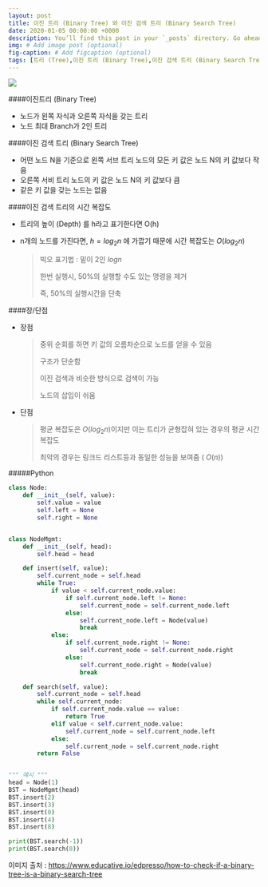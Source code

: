 ```yaml
---
layout: post
title: 이진 트리 (Binary Tree) 와 이진 검색 트리 (Binary Search Tree)
date: 2020-01-05 00:00:00 +0000
description: You’ll find this post in your `_posts` directory. Go ahead and edit it and re-build the site to see your changes. # Add post description (optional)
img: # Add image post (optional)
fig-caption: # Add figcaption (optional)
tags: [트리 (Tree),이진 트리 (Binary Tree),이진 검색 트리 (Binary Search Tree), 자료구조론] # add tag
---
```


<img src="https://user-images.githubusercontent.com/37543606/72056423-eb188480-330f-11ea-9525-f5ea89f5b4cd.jpeg"/>





####이진트리 (Binary Tree)

- 노드가 왼쪽 자식과 오른쪽 자식을 갖는 트리
- 노드 최대 Branch가 2인 트리



####이진 검색 트리 (Binary Search Tree)

- 어떤 노드 N을 기준으로 왼쪽 서브 트리 노드의 모든 키 값은 노드 N의 키 값보다 작음
- 오른쪽 서비 트리 노드의 키 값은 노드 N의 키 값보다 큼
- 같은 키 값을 갖는 노드는 없음



####이진 검색 트리의 시간 복잡도

- 트리의 높이 (Depth) 를 h라고 표기한다면 O(h)

- n개의 노드를 가진다면, $h = log_2{n}$ 에 가깝기 때문에 시간 복잡도는 $O(log_2{n})$

  > 빅오 표기법 : 밑이 2인 $log{n}$
  >
  > 한번 실행시, 50%의 실행할 수도 있는 명령을 제거
  >
  > 즉, 50%의 실행시간을 단축

####장/단점

- 장점

  >중위 순회를 하면 키 값의 오름차순으로 노드를 얻을 수 있음
  >
  >구조가 단순함
  >
  >이진 검색과 비슷한 방식으로 검색이 가능
  >
  >노드의 삽입이 쉬움

- 단점

  > 평균 복잡도은 $O(log_2{n})$이지만 이는 트리가 균형잡혀 있는 경우의 평균 시간복잡도
  >
  > 최악의 경우는 링크드 리스트등과 동일한 성능을 보여줌 ( $O(n)$)



#####Python

```python
class Node:
    def __init__(self, value):
        self.value = value
        self.left = None
        self.right = None


class NodeMgmt:
    def __init__(self, head):
        self.head = head

    def insert(self, value):
        self.current_node = self.head
        while True:
            if value < self.current_node.value:
                if self.current_node.left != None:
                    self.current_node = self.current_node.left
                else:
                    self.current_node.left = Node(value)
                    break
            else:
                if self.current_node.right != None:
                    self.current_node = self.current_node.right
                else:
                    self.current_node.right = Node(value)
                    break

    def search(self, value):
        self.current_node = self.head
        while self.current_node:
            if self.current_node.value == value:
                return True
            elif value < self.current_node.value:
                self.current_node = self.current_node.left
            else:
                self.current_node = self.current_node.right
        return False


""" 예시 """
head = Node(1)
BST = NodeMgmt(head)
BST.insert(2)
BST.insert(3)
BST.insert(0)
BST.insert(4)
BST.insert(8)

print(BST.search(-1))
print(BST.search(0))
```



이미지 출처 : https://www.educative.io/edpresso/how-to-check-if-a-binary-tree-is-a-binary-search-tree